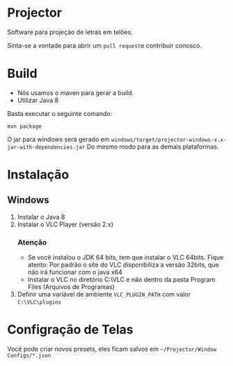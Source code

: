 Projector
=========

Software para projeção de letras em telões.

Sinta-se a vontade para abrir um `pull request`e contribuir conosco.

Build
=====
- Nós usamos o maven para gerar a build.
- Utilizar Java 8

Basta executar o seguinte comando:

```
mvn package
```

O jar para windows será gerado em `windows/target/projector-windows-x.x-jar-with-dependencies.jar`
Do mesmo modo para as demais plataformas.

Instalação
==========

## Windows

1. Instalar o Java 8
2. Instalar o VLC Player (versão 2.x)
   ### Atenção
   - Se você instalou o JDK 64 bits, tem que instalar o VLC 64bits. Fique atento: Por padrão o site do VLC disponibiliza a versão 32bits, que não irá funcionar com o java x64
   - Instalar o VLC no diretório C:\VLC e não dentro da pasta Program Files (Arquivos de Programas)
3. Definir uma variável de ambiente `VLC_PLUGIN_PATH` com valor `C:\VLC\plugins`


Configração de Telas
====================

Você pode criar novos presets, eles ficam salvos em `~/Projector/Window Configs/*.json`
